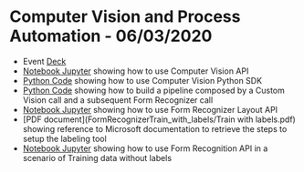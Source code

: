# Computer Vision and Process Automation - 06/03/2020

* Event [Deck](Microsoft%20Computer%20Vision%20and%20Process%20Automation.pdf)
* [Notebook Jupyter](ComputerVision/ComputerVisionAPI.ipynb) showing how to use Computer Vision API 
* [Python Code](ComputerVision/computervisionocrsdk.py) showing how to use Computer Vision Python SDK
* [Python Code](CustomVision/computervisionpipeline.py) showing how to build a pipeline composed by a Custom Vision call and a subsequent Form Recognizer call
* [Notebook Jupyter](FormRecognizerLayout/layout.ipynb) showing how to use Form Recognizer Layout API
* [PDF document](FormRecognizerTrain_with_labels/Train with labels.pdf) showing reference to Microsoft documentation to retrieve the steps to setup the labeling tool
* [Notebook Jupyter](FormRecognizerTrain_without_labels/trainwithoutlabels.ipynb) showing how to use Form Recognition API in a scenario of Training data without labels
